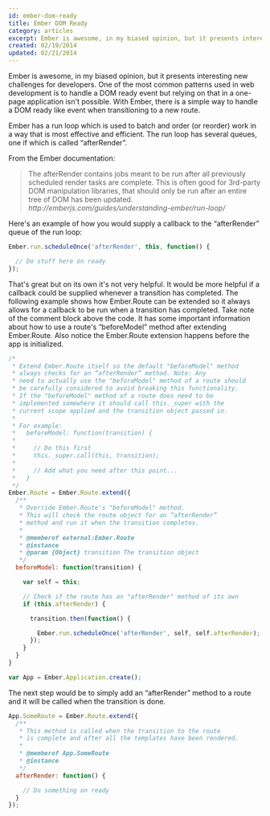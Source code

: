 ```yaml
---
id: ember-dom-ready
title: Ember DOM Ready
category: articles
excerpt: Ember is awesome, in my biased opinion, but it presents interesting new challenges for developers. One of the most common patterns used in web development is to handle a DOM ready event but relying on that in a one-page application isn't possible.
created: 02/19/2014
updated: 02/21/2014
---
```


Ember is awesome, in my biased opinion, but it presents interesting new challenges for developers. One of the most common patterns used in web development is to handle a DOM ready event but relying on that in a one-page application isn't possible. With Ember, there is a simple way to handle a DOM ready like event when transitioning to a new route. 

Ember has a run loop which is used to batch and order (or reorder) work in a way that is most effective and efficient. The run loop has several queues, one if which is called “afterRender”.

From the Ember documentation:

<blockquote>
  The afterRender contains jobs meant to be run after all previously scheduled render tasks are complete. This is often good for 3rd-party DOM manipulation libraries, that should only be run after an entire tree of DOM has been updated. <cite>http://emberjs.com/guides/understanding-ember/run-loop/</cite>
</blockquote>

Here's an example of how you would supply a callback to the “afterRender” queue of the run loop:

```javascript
Ember.run.scheduleOnce('afterRender', this, function() {

  // Do stuff here on ready
});  
```

That's great but on its own it's not very helpful. It would be more helpful if a callback could be supplied whenever a transition has completed. The following example shows how Ember.Route can be extended so it always allows for a callback to be run when a transition has completed. Take note of the comment block above the code. It has some important information about how to use a route's “beforeModel” method after extending Ember.Route. Also notice the Ember.Route extension happens before the app is initialized.

```javascript
/*
 * Extend Ember.Route itself so the default "beforeModel" method
 * always checks for an “afterRender” method. Note: Any
 * need to actually use the "beforeModel" method of a route should
 * be carefully considered to avoid breaking this functionality.
 * If the "beforeModel" method of a route does need to be
 * implemented somewhere it should call this._super with the
 * current scope applied and the transition object passed in.
 *
 * For example:
 *   beforeModel: function(transition) {
 *
 *     // Do this first
 *     this._super.call(this, transition);
 *
 *     // Add what you need after this point...
 *   }
 */
Ember.Route = Ember.Route.extend({
  /**
   * Override Ember.Route's "beforeModel" method.
   * This will check the route object for an “afterRender”
   * method and run it when the transition completes.
   *
   * @memberof external:Ember.Route
   * @instance
   * @param {Object} transition The transition object
   */
  beforeModel: function(transition) {

    var self = this;

    // Check if the route has an "afterRender" method of its own
    if (this.afterRender) {

      transition.then(function() {

        Ember.run.scheduleOnce('afterRender', self, self.afterRender);
      });
    }
  }
}

var App = Ember.Application.create(); 
```

The next step would be to simply add an “afterRender” method to a route and it will be called when the transition is done.

```javascript
App.SomeRoute = Ember.Route.extend({
  /**
   * This method is called when the transition to the route
   * is complete and after all the templates have been rendered.
   *
   * @memberof App.SomeRoute
   * @instance
   */
  afterRender: function() {

    // Do something on ready
  }
});
```